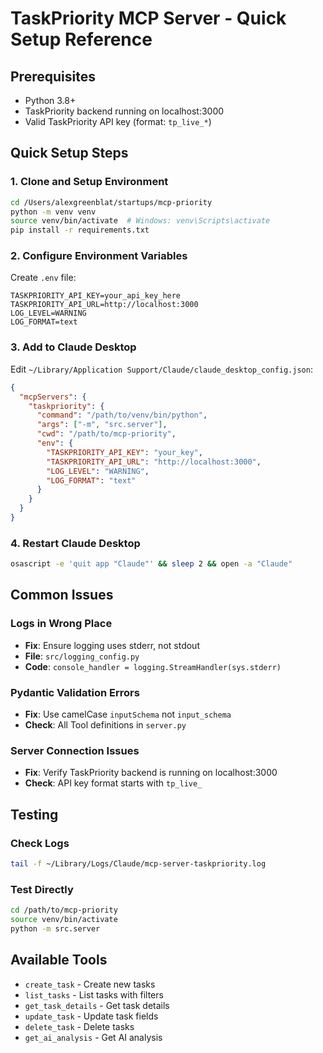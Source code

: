 # TaskPriority MCP Server - Quick Setup Reference

## Prerequisites
- Python 3.8+
- TaskPriority backend running on localhost:3000
- Valid TaskPriority API key (format: `tp_live_*`)

## Quick Setup Steps

### 1. Clone and Setup Environment
```bash
cd /Users/alexgreenblat/startups/mcp-priority
python -m venv venv
source venv/bin/activate  # Windows: venv\Scripts\activate
pip install -r requirements.txt
```

### 2. Configure Environment Variables
Create `.env` file:
```env
TASKPRIORITY_API_KEY=your_api_key_here
TASKPRIORITY_API_URL=http://localhost:3000
LOG_LEVEL=WARNING
LOG_FORMAT=text
```

### 3. Add to Claude Desktop
Edit `~/Library/Application Support/Claude/claude_desktop_config.json`:
```json
{
  "mcpServers": {
    "taskpriority": {
      "command": "/path/to/venv/bin/python",
      "args": ["-m", "src.server"],
      "cwd": "/path/to/mcp-priority",
      "env": {
        "TASKPRIORITY_API_KEY": "your_key",
        "TASKPRIORITY_API_URL": "http://localhost:3000",
        "LOG_LEVEL": "WARNING",
        "LOG_FORMAT": "text"
      }
    }
  }
}
```

### 4. Restart Claude Desktop
```bash
osascript -e 'quit app "Claude"' && sleep 2 && open -a "Claude"
```

## Common Issues

### Logs in Wrong Place
- **Fix**: Ensure logging uses stderr, not stdout
- **File**: `src/logging_config.py`
- **Code**: `console_handler = logging.StreamHandler(sys.stderr)`

### Pydantic Validation Errors
- **Fix**: Use camelCase `inputSchema` not `input_schema`
- **Check**: All Tool definitions in `server.py`

### Server Connection Issues
- **Fix**: Verify TaskPriority backend is running on localhost:3000
- **Check**: API key format starts with `tp_live_`

## Testing

### Check Logs
```bash
tail -f ~/Library/Logs/Claude/mcp-server-taskpriority.log
```

### Test Directly
```bash
cd /path/to/mcp-priority
source venv/bin/activate
python -m src.server
```

## Available Tools
- `create_task` - Create new tasks
- `list_tasks` - List tasks with filters
- `get_task_details` - Get task details
- `update_task` - Update task fields
- `delete_task` - Delete tasks
- `get_ai_analysis` - Get AI analysis